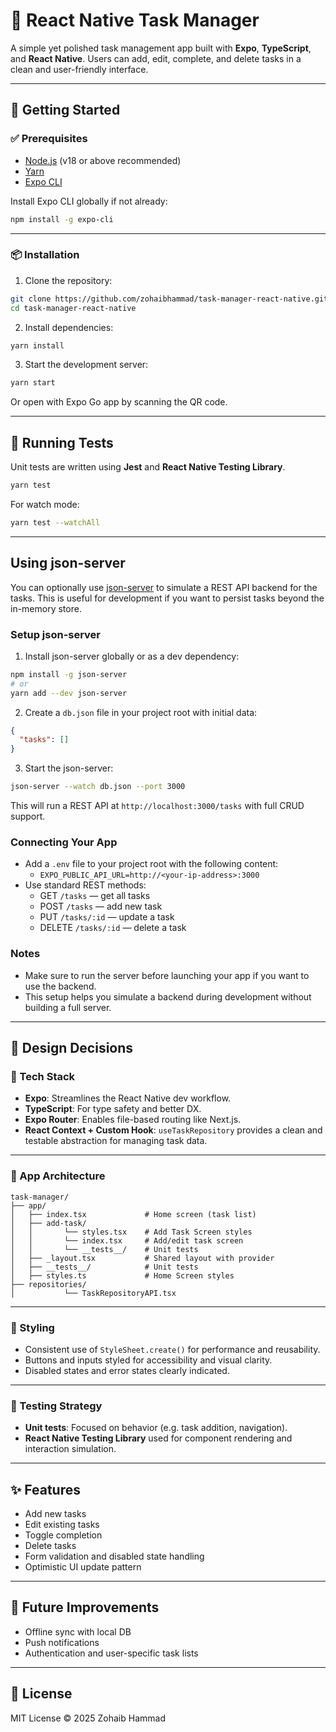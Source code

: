 # 📱 React Native Task Manager

A simple yet polished task management app built with **Expo**, **TypeScript**, and **React Native**. Users can add, edit, complete, and delete tasks in a clean and user-friendly interface.

---

## 🚀 Getting Started

### ✅ Prerequisites

- [Node.js](https://nodejs.org/) (v18 or above recommended)
- [Yarn](https://classic.yarnpkg.com/en/docs/install/)
- [Expo CLI](https://docs.expo.dev/get-started/installation/)

Install Expo CLI globally if not already:

```bash
npm install -g expo-cli
```

---

### 📦 Installation

1. Clone the repository:

```bash
git clone https://github.com/zohaibhammad/task-manager-react-native.git
cd task-manager-react-native
```

2. Install dependencies:

```bash
yarn install
```

3. Start the development server:

```bash
yarn start
```

Or open with Expo Go app by scanning the QR code.

---



## 🧪 Running Tests

Unit tests are written using **Jest** and **React Native Testing Library**.

```bash
yarn test
```

For watch mode:

```bash
yarn test --watchAll
```

---

## Using json-server

You can optionally use [json-server](https://github.com/typicode/json-server) to simulate a REST API backend for the tasks. This is useful for development if you want to persist tasks beyond the in-memory store.

### Setup json-server

1. Install json-server globally or as a dev dependency:

```bash
npm install -g json-server
# or
yarn add --dev json-server
```

2. Create a `db.json` file in your project root with initial data:

```json
{
  "tasks": []
}
```

3. Start the json-server:

```bash
json-server --watch db.json --port 3000
```

This will run a REST API at `http://localhost:3000/tasks` with full CRUD support.

### Connecting Your App

- Add a `.env` file to your project root with the following content:
   - `EXPO_PUBLIC_API_URL=http://<your-ip-address>:3000`
- Use standard REST methods:
   - GET `/tasks` — get all tasks
   - POST `/tasks` — add new task
   - PUT `/tasks/:id` — update a task
   - DELETE `/tasks/:id` — delete a task

### Notes

- Make sure to run the server before launching your app if you want to use the backend.
- This setup helps you simulate a backend during development without building a full server.

---

## 🧠 Design Decisions

### 🔹 Tech Stack

- **Expo**: Streamlines the React Native dev workflow.
- **TypeScript**: For type safety and better DX.
- **Expo Router**: Enables file-based routing like Next.js.
- **React Context + Custom Hook**: `useTaskRepository` provides a clean and testable abstraction for managing task data.

---

### 🔹 App Architecture

```
task-manager/
├── app/
│   ├── index.tsx             # Home screen (task list)
│   ├── add-task/
│   │       └── styles.tsx    # Add Task Screen styles
│   │       └── index.tsx     # Add/edit task screen
│   │       └── __tests__/    # Unit tests
│   ├── _layout.tsx           # Shared layout with provider
│   ├── __tests__/            # Unit tests
│   ├── styles.ts             # Home Screen styles
├── repositories/
│           └── TaskRepositoryAPI.tsx
```

---

### 🔹 Styling

- Consistent use of `StyleSheet.create()` for performance and reusability.
- Buttons and inputs styled for accessibility and visual clarity.
- Disabled states and error states clearly indicated.

---

### 🔹 Testing Strategy

- **Unit tests**: Focused on behavior (e.g. task addition, navigation).
- **React Native Testing Library** used for component rendering and interaction simulation.

---

## ✨ Features

- Add new tasks
- Edit existing tasks
- Toggle completion
- Delete tasks
- Form validation and disabled state handling
- Optimistic UI update pattern

---

## 📂 Future Improvements

- Offline sync with local DB
- Push notifications
- Authentication and user-specific task lists

---

## 📄 License

MIT License © 2025 Zohaib Hammad
